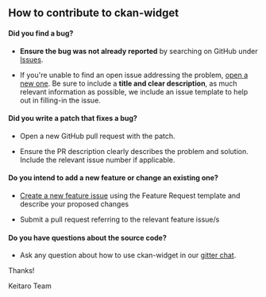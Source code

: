 ## How to contribute to ckan-widget

#### **Did you find a bug?**

* **Ensure the bug was not already reported** by searching on GitHub under [Issues](https://github.com/keitaroinc/ckan-widget/issues).

* If you're unable to find an open issue addressing the problem, [open a new one](https://github.com/keitaroinc/ckan-widget/issues/new). Be sure to include a **title and clear description**, as much relevant information as possible, we include an issue template to help out in filling-in the issue.

#### **Did you write a patch that fixes a bug?**

* Open a new GitHub pull request with the patch.

* Ensure the PR description clearly describes the problem and solution. Include the relevant issue number if applicable.

#### **Do you intend to add a new feature or change an existing one?**

* [Create a new feature issue](https://github.com/keitaroinc/ckan-widget/issues/new) using the Feature Request template and describe your proposed changes

* Submit a pull request referring to the relevant feature issue/s

#### **Do you have questions about the source code?**

* Ask any question about how to use ckan-widget in our [gitter chat](https://gitter.im/keitaroinc/ckan).

Thanks!

Keitaro Team
